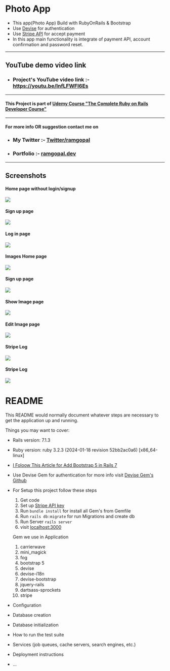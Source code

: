 # Photo App

- This app(Photo App) Build with RubyOnRails & Bootstrap
- Use [Devise](https://github.com/heartcombo/devise) for authentication
- Use [Stripe API](https://docs.stripe.com/api) for accept payment
- In this app main functionality is integrate of payment API, account confirmation and password reset.

---
## YouTube demo video link 

 - ### Project's YouTube video link :- https://youtu.be/InfLFWFI6Es
---

#### This Project is part of [Udemy Course "The Complete Ruby on Rails Developer Course"](https://www.udemy.com/course/the-complete-ruby-on-rails-developer-course/)

---

#### For more info OR suggestion contact me on

- ### My Twitter :- <a href="https://twitter.com/ramgopalsiddh1/"> Twitter/ramgopal </a>

- ### Portfolio :- <a href="https://ramgopal.dev/">ramgopal.dev</a>
---


## Screenshots

#### Home page without login/signup
  <img src="screenshots/1_home_without_signup.png">

#### Sign up page
  <img src="screenshots/2_signup_form.png">

#### Log in page
  <img src="screenshots/3_login_form.png">

#### Images Home page
  <img src="screenshots/4_all_images.png">

#### Sign up page
  <img src="screenshots/5_add_new_photo.png">

#### Show Image page
  <img src="screenshots/6_show_photo.png">

#### Edit Image page
  <img src="screenshots/7_edit_photo.png">

#### Stripe Log
  <img src="screenshots/8_log_1.png">

#### Stripe Log
  <img src="screenshots/9_log_2.png">

# README

This README would normally document whatever steps are necessary to get the
application up and running.

Things you may want to cover:

* Rails version: 7.1.3

* Ruby version: ruby 3.2.3 (2024-01-18 revision 52bb2ac0a6) [x86_64-linux]

* [I Foloow This Article for Add Bootstrap 5 in Rails 7  ](https://medium.com/@pietropugliesi/javascript-bootstrap-asset-bundling-in-ruby-on-rails-7-3640a220f2ce)

* Use Devise Gem for authentication for more info visit [Devise Gem's Github](https://github.com/heartcombo/devise)

* For Setup this project follow these steps
  1. Get code 
  2. Set up [Stripe API key](https://docs.stripe.com/api)
  3. Run `bundle install` for install all Gem's from Gemfile
  4. Run `rails db:migrate` for run Migrations and create db
  5. Run Server `rails server`
  6. visit [localhost:3000](http://127.0.0.1:3000)

  Gem we use in Application
  1. carrierwave
  2. mini_magick
  3. fog
  4. bootstrap 5
  5. devise
  6. devise-i18n
  7. devise-bootstrap
  8. jquery-rails
  9. dartsass-sprockets
  10. stripe

* Configuration

* Database creation

* Database initialization

* How to run the test suite

* Services (job queues, cache servers, search engines, etc.)

* Deployment instructions

* ...

